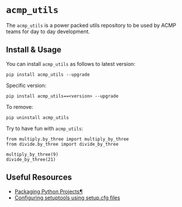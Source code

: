 # `acmp_utils`

The `acmp_utils` is a power packed utils repository to be used by ACMP teams for day to day development. 

## Install & Usage

You can install `acmp_utils` as follows to latest version:

```
pip install acmp_utils --upgrade
```
Specific version:
```
pip install acmp_utils==<version> --upgrade
```
To remove:
```
pip uninstall acmp_utils
```
Try to have fun with `acmp_utils`:

```
from multiply.by_three import multiply_by_three
from divide.by_three import divide_by_three

multiply_by_three(9)
divide_by_three(21)
```

## Useful Resources

* [Packaging Python Projects¶](https://packaging.python.org/en/latest/tutorials/packaging-projects/)
* [Configuring setuptools using setup.cfg files](https://setuptools.pypa.io/en/latest/userguide/declarative_config.html)

